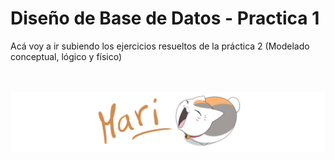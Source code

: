 # Diseño de Base de Datos - Practica 1

Acá voy a ir subiendo los ejercicios resueltos de la práctica 2 (Modelado conceptual, lógico y físico)
<br>
<br>
<br>

<p><img align="center" src="https://github.com/Marimari2342/Marimari2342/blob/main/firmagith.png" alt="marigit"/></p>